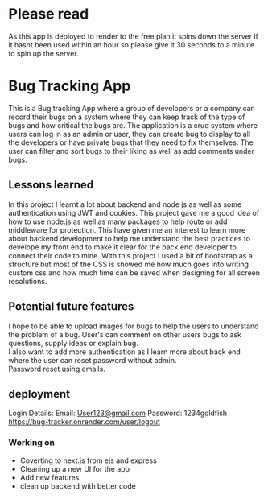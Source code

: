 # Please read
As this app is deployed to render to the free plan it spins down the server if it hasnt been used within an hour so please give it 30 seconds to a minute to spin up the server. 


# Bug Tracking App

This is a Bug tracking App where a group of developers or a company can record their bugs on a system where they can keep track of the type of bugs and how critical the bugs are. The application is a crud system where users can log in as an admin or user, they can create bug to display to all the developers or have private bugs that they need to fix themselves. The user can filter and sort bugs to their liking as well as add comments under bugs.

## Lessons learned

In this project I learnt a lot about backend and node js as well as some authentication using JWT and cookies. This project gave me a good idea of how to use node.js as well as many packages to help route or add middleware for protection. This have given me an interest to learn more about backend development to help me understand the best practices to develope my front end to make it clear for the back end developer to connect their code to mine. With this project I used a bit of bootstrap as a structure but most of the CSS is showed me how much goes into writing custom css and how much time can be saved when designing for all screen resolutions.

## Potential future features

I hope to be able to upload images for bugs to help the users to understand the problem of a bug.
User's can comment on other users bugs to ask questions, supply ideas or explain bug.  
I also want to add more authentication as I learn more about back end where the user can reset password without admin.  
Password reset using emails.

## deployment

Login Details:
Email: User123@gmail.com Password: 1234goldfish
https://bug-tracker.onrender.com/user/logout

### Working on

- Coverting to next.js from ejs and express 
- Cleaning up a new UI for the app
- Add new features
- clean up backend with better code 
